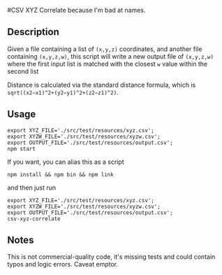 #CSV XYZ Correlate
because I'm bad at names.

## Description
Given a file containing a list of `(x,y,z)` coordinates, and another file containing `(x,y,z,w)`, this script 
will write a new output file of `(x,y,z,w)` where the first input list is matched with the closest `w` value within
the second list

Distance is calculated via the standard distance formula, which is `sqrt((x2−x1)^2+(y2−y1)^2+(z2−z1)^2)`.

## Usage
```shell script
export XYZ_FILE='./src/test/resources/xyz.csv';
export XYZW_FILE='./src/test/resources/xyzw.csv';
export OUTPUT_FILE='./src/test/resources/output.csv';
npm start
```

If you want, you can alias this as a script
```shell script
npm install && npm bin && npm link
```
and then just run 
```shell script
export XYZ_FILE='./src/test/resources/xyz.csv';
export XYZW_FILE='./src/test/resources/xyzw.csv';
export OUTPUT_FILE='./src/test/resources/output.csv';
csv-xyz-correlate
```

## Notes
This is not commercial-quality code, it's missing tests and could contain typos and logic errors.  Caveat emptor.